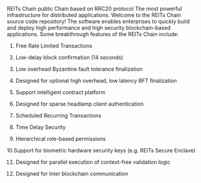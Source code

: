 REITs Chain  public Chain based on RRC20 protocol
The most powerful infrastructure for distributed applications.
Welcome to the REITs Chain source code repository! The software enables enterprises to quickly build and deploy high performance and high security blockchain-based applications.
Some breakthrough features of the REITs Chain include:
1. Free Rate Limited Transactions

2. Low-delay block confirmation (14 seconds)

3. Low overhead Byzantine fault tolerance finalization

4. Designed for optional high overhead, low latency BFT finalization

5. Support intelligent contract platform

6. Designed for sparse headlamp client authentication

7. Scheduled Recurring Transactions

8. Time Delay Security

9. Hierarchical role-based permissions

10.Support for biometric hardware security keys (e.g. REITs Secure Enclave)

11. Designed for parallel execution of context-free validation logic

12. Designed for lnter blockchain communication
